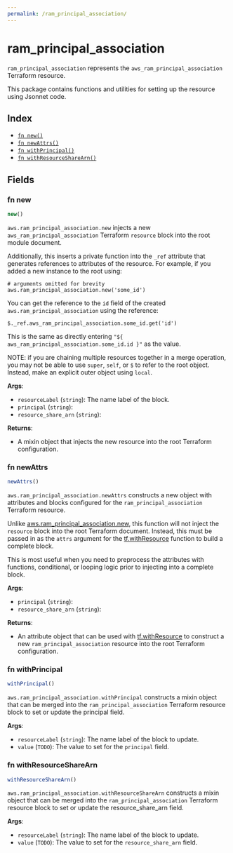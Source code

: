 ```yaml
---
permalink: /ram_principal_association/
---
```


# ram_principal_association

`ram_principal_association` represents the `aws_ram_principal_association` Terraform resource.



This package contains functions and utilities for setting up the resource using Jsonnet code.


## Index

* [`fn new()`](#fn-new)
* [`fn newAttrs()`](#fn-newattrs)
* [`fn withPrincipal()`](#fn-withprincipal)
* [`fn withResourceShareArn()`](#fn-withresourcesharearn)

## Fields

### fn new

```ts
new()
```


`aws.ram_principal_association.new` injects a new `aws_ram_principal_association` Terraform `resource`
block into the root module document.

Additionally, this inserts a private function into the `_ref` attribute that generates references to attributes of the
resource. For example, if you added a new instance to the root using:

    # arguments omitted for brevity
    aws.ram_principal_association.new('some_id')

You can get the reference to the `id` field of the created `aws.ram_principal_association` using the reference:

    $._ref.aws_ram_principal_association.some_id.get('id')

This is the same as directly entering `"${ aws_ram_principal_association.some_id.id }"` as the value.

NOTE: if you are chaining multiple resources together in a merge operation, you may not be able to use `super`, `self`,
or `$` to refer to the root object. Instead, make an explicit outer object using `local`.

**Args**:
  - `resourceLabel` (`string`): The name label of the block.
  - `principal` (`string`): 
  - `resource_share_arn` (`string`): 

**Returns**:
- A mixin object that injects the new resource into the root Terraform configuration.


### fn newAttrs

```ts
newAttrs()
```


`aws.ram_principal_association.newAttrs` constructs a new object with attributes and blocks configured for the `ram_principal_association`
Terraform resource.

Unlike [aws.ram_principal_association.new](#fn-ramprincipalassociationnew), this function will not inject the `resource`
block into the root Terraform document. Instead, this must be passed in as the `attrs` argument for the
[tf.withResource](https://github.com/tf-libsonnet/core/tree/main/docs#fn-withresource) function to build a complete block.

This is most useful when you need to preprocess the attributes with functions, conditional, or looping logic prior to
injecting into a complete block.

**Args**:
  - `principal` (`string`): 
  - `resource_share_arn` (`string`): 

**Returns**:
  - An attribute object that can be used with [tf.withResource](https://github.com/tf-libsonnet/core/tree/main/docs#fn-withresource) to construct a new `ram_principal_association` resource into the root Terraform configuration.


### fn withPrincipal

```ts
withPrincipal()
```

`aws.ram_principal_association.withPrincipal` constructs a mixin object that can be merged into the `ram_principal_association`
Terraform resource block to set or update the principal field.



**Args**:
  - `resourceLabel` (`string`): The name label of the block to update.
  - `value` (`TODO`): The value to set for the `principal` field.


### fn withResourceShareArn

```ts
withResourceShareArn()
```

`aws.ram_principal_association.withResourceShareArn` constructs a mixin object that can be merged into the `ram_principal_association`
Terraform resource block to set or update the resource_share_arn field.



**Args**:
  - `resourceLabel` (`string`): The name label of the block to update.
  - `value` (`TODO`): The value to set for the `resource_share_arn` field.

